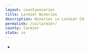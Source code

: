 ```yaml
---
layout: countywineries
title: Larmier Wineries
description: Wineries in Larmier CO
permalink: /co/larmier/
county: larmier
state: co
---
```

-
